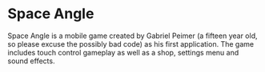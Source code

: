 # Space Angle
Space Angle is a mobile game created by Gabriel Peimer (a fifteen year old, so please excuse the possibly bad code) as his first application. The game includes touch control gameplay as well as a shop, settings menu and sound effects.
